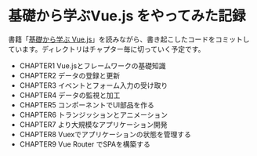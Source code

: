 # 基礎から学ぶVue.js をやってみた記録

書籍「[基礎から学ぶ Vue.js](https://cr-vue.mio3io.com/)」を読みながら、書き起こしたコードをコミットしています。ディレクトリはチャプター毎に切っていく予定です。

- CHAPTER1 Vue.jsとフレームワークの基礎知識
- CHAPTER2 データの登録と更新
- CHAPTER3 イベントとフォーム入力の受け取り
- CHAPTER4 データの監視と加工
- CHAPTER5 コンポーネントでUI部品を作る
- CHAPTER6 トランジッションとアニメーション
- CHAPTER7 より大規模なアプリケーション開発
- CHAPTER8 Vuexでアプリケーションの状態を管理する
- CHAPTER9 Vue Router でSPAを構築する
